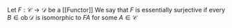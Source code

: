 Let $F:\mathcal{C}\to \mathcal{D}$ be a [[Functor]]
We say that $F$ is essentially surjective if every $B\in \operatorname{ob}\mathcal{D}$ is isomorphic to $FA$ for some $A\in \operatorname{\mathcal{C}}$